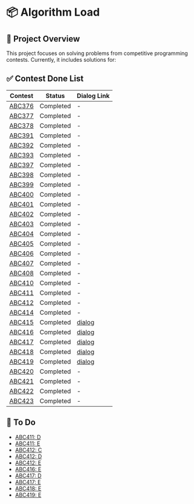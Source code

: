 # 📦 Algorithm Load

## 🚀 Project Overview
This project focuses on solving problems from competitive programming contests. Currently, it includes solutions for:

## ✅ Contest Done List

| Contest | Status     | Dialog Link |
|---------|------------|-------------|
| [ABC376](https://atcoder.jp/contests/abc376) | Completed | - |
| [ABC377](https://atcoder.jp/contests/abc377) | Completed | - |
| [ABC378](https://atcoder.jp/contests/abc378) | Completed | - |
| [ABC391](https://atcoder.jp/contests/abc391) | Completed | - |
| [ABC392](https://atcoder.jp/contests/abc392) | Completed | - |
| [ABC393](https://atcoder.jp/contests/abc393) | Completed | - |
| [ABC397](https://atcoder.jp/contests/abc397) | Completed | - |
| [ABC398](https://atcoder.jp/contests/abc398) | Completed | - |
| [ABC399](https://atcoder.jp/contests/abc399) | Completed | - |
| [ABC400](https://atcoder.jp/contests/abc400) | Completed | - |
| [ABC401](https://atcoder.jp/contests/abc401) | Completed | - |
| [ABC402](https://atcoder.jp/contests/abc402) | Completed | - |
| [ABC403](https://atcoder.jp/contests/abc403) | Completed | - |
| [ABC404](https://atcoder.jp/contests/abc404) | Completed | - |
| [ABC405](https://atcoder.jp/contests/abc405) | Completed | - |
| [ABC406](https://atcoder.jp/contests/abc406) | Completed | - |
| [ABC407](https://atcoder.jp/contests/abc407) | Completed | - |
| [ABC408](https://atcoder.jp/contests/abc408) | Completed | - |
| [ABC410](https://atcoder.jp/contests/abc410) | Completed | - |
| [ABC411](https://atcoder.jp/contests/abc411) | Completed | - |
| [ABC412](https://atcoder.jp/contests/abc412) | Completed | - |
| [ABC414](https://atcoder.jp/contests/abc414) | Completed | - |
| [ABC415](https://atcoder.jp/contests/abc415) | Completed | [dialog](./dialog/atcoder_ABC415.txt) |
| [ABC416](https://atcoder.jp/contests/abc416) | Completed | [dialog](./dialog/atcoder_ABC416.txt) |
| [ABC417](https://atcoder.jp/contests/abc417) | Completed | [dialog](./dialog/atcoder_ABC417.txt) |
| [ABC418](https://atcoder.jp/contests/abc418) | Completed | [dialog](./dialog/atcoder_ABC418.txt) |
| [ABC419](https://atcoder.jp/contests/abc419) | Completed | [dialog](./dialog/atcoder_ABC419.txt) |
| [ABC420](https://atcoder.jp/contests/abc420) | Completed | - |
| [ABC421](https://atcoder.jp/contests/abc421) | Completed | - |
| [ABC422](https://atcoder.jp/contests/abc422) | Completed | - |
| [ABC423](https://atcoder.jp/contests/abc423) | Completed | - |


## 📝 To Do
- [ABC411: D](https://atcoder.jp/contests/abc411/tasks/abc411_d)
- [ABC411: E](https://atcoder.jp/contests/abc411/tasks/abc411_e)
- [ABC412: C](https://atcoder.jp/contests/abc412/tasks/abc412_c)
- [ABC412: D](https://atcoder.jp/contests/abc412/tasks/abc412_d)
- [ABC412: E](https://atcoder.jp/contests/abc412/tasks/abc412_e)
- [ABC416: E](https://atcoder.jp/contests/abc416/tasks/abc416_e)
- [ABC417: D](https://atcoder.jp/contests/abc417/tasks/abc417_d)
- [ABC417: E](https://atcoder.jp/contests/abc417/tasks/abc417_e)
- [ABC418: E](https://atcoder.jp/contests/abc418/tasks/abc418_e)
- [ABC419: E](https://atcoder.jp/contests/abc419/tasks/abc419_e)
